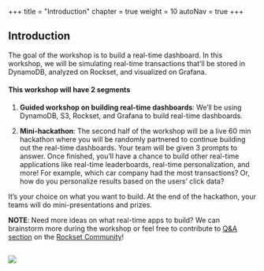 +++
title = "Introduction"
chapter = true
weight = 10
autoNav = true
+++

## Introduction 

The goal of the workshop is to build a real-time dashboard.  In this workshop, we will be simulating real-time transactions that’ll be stored in DynamoDB, analyzed on Rockset, and visualized on Grafana. 


<h4>  This workshop will have 2 segments </h4> 

1. **Guided workshop on building real-time dashboards**: We’ll be using DynamoDB, S3, Rockset, and Grafana to build real-time dashboards.
 
1. **Mini-hackathon**:  The second half of the workshop will be a live 60 min hackathon where you will be randomly partnered to continue building out the real-time dashboards. Your team will be given 3 prompts to answer. Once finished, you’ll have a chance to build other real-time applications like real-time leaderboards, real-time personalization, and more!  For example, which car company had the most transactions? Or, how do you personalize results based on the users’ click data?

It’s your choice on what you want to build. At the end of the hackathon, your teams will do mini-presentations and prizes.

**NOTE**: Need more ideas on what real-time apps to build?  We can brainstorm more during the workshop or feel free to contribute to [Q&A section](https://community.rockset.com/c/open-q-and-a/29) on the [Rockset Community](https://community.rockset.com/)! 

<img src="../../images/ferro-fly.png" style="margin:15px 0px;"/>
